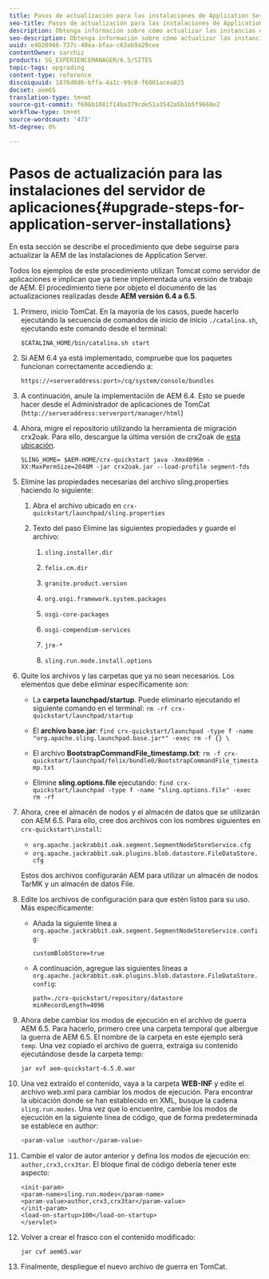 ```yaml
---
title: Pasos de actualización para las instalaciones de Application Server
seo-title: Pasos de actualización para las instalaciones de Application Server
description: Obtenga información sobre cómo actualizar las instancias de AEM implementadas a través de los servidores de aplicaciones.
seo-description: Obtenga información sobre cómo actualizar las instancias de AEM implementadas a través de los servidores de aplicaciones.
uuid: e4020966-737c-40ea-bfaa-c63ab9a29cee
contentOwner: sarchiz
products: SG_EXPERIENCEMANAGER/6.5/SITES
topic-tags: upgrading
content-type: reference
discoiquuid: 1876d8d6-bffa-4a1c-99c0-f6001acea825
docset: aem65
translation-type: tm+mt
source-git-commit: f696b1081f14ba379cde51a3542a5b1b5f9668e2
workflow-type: tm+mt
source-wordcount: '473'
ht-degree: 0%

---
```



# Pasos de actualización para las instalaciones del servidor de aplicaciones{#upgrade-steps-for-application-server-installations}

En esta sección se describe el procedimiento que debe seguirse para actualizar la AEM de las instalaciones de Application Server.

Todos los ejemplos de este procedimiento utilizan Tomcat como servidor de aplicaciones e implican que ya tiene implementada una versión de trabajo de AEM. El procedimiento tiene por objeto el documento de las actualizaciones realizadas desde **AEM versión 6.4 a 6.5**.

1. Primero, inicio TomCat. En la mayoría de los casos, puede hacerlo ejecutando la secuencia de comandos de inicio de inicio `./catalina.sh`, ejecutando este comando desde el terminal:

   ```shell
   $CATALINA_HOME/bin/catalina.sh start
   ```

1. Si AEM 6.4 ya está implementado, compruebe que los paquetes funcionan correctamente accediendo a:

   ```shell
   https://<serveraddress:port>/cq/system/console/bundles
   ```

1. A continuación, anule la implementación de AEM 6.4. Esto se puede hacer desde el Administrador de aplicaciones de TomCat (`http://serveraddress:serverport/manager/html`)

1. Ahora, migre el repositorio utilizando la herramienta de migración crx2oak. Para ello, descargue la última versión de crx2oak de [esta ubicación](https://repo.adobe.com/nexus/content/groups/public/com/adobe/granite/crx2oak).

   ```shell
   SLING_HOME= $AEM-HOME/crx-quickstart java -Xmx4096m -XX:MaxPermSize=2048M -jar crx2oak.jar --load-profile segment-fds
   ```

1. Elimine las propiedades necesarias del archivo sling.properties haciendo lo siguiente:

   1. Abra el archivo ubicado en `crx-quickstart/launchpad/sling.properties`
   1. Texto del paso Elimine las siguientes propiedades y guarde el archivo:

      1. `sling.installer.dir`

      1. `felix.cm.dir`

      1. `granite.product.version`

      1. `org.osgi.framework.system.packages`

      1. `osgi-core-packages`

      1. `osgi-compendium-services`

      1. `jre-*`

      1. `sling.run.mode.install.options`

1. Quite los archivos y las carpetas que ya no sean necesarios. Los elementos que debe eliminar específicamente son:

   * La **carpeta launchpad/startup**. Puede eliminarlo ejecutando el siguiente comando en el terminal: `rm -rf crx-quickstart/launchpad/startup`

   * El **archivo base.jar**: `find crx-quickstart/launchpad -type f -name "org.apache.sling.launchpad.base.jar*" -exec rm -f {} \`

   * El archivo **BootstrapCommandFile_timestamp.txt**: `rm -f crx-quickstart/launchpad/felix/bundle0/BootstrapCommandFile_timestamp.txt`

   * Elimine **sling.options.file** ejecutando: `find crx-quickstart/launchpad -type f -name "sling.options.file" -exec rm -rf`

1. Ahora, cree el almacén de nodos y el almacén de datos que se utilizarán con AEM 6.5. Para ello, cree dos archivos con los nombres siguientes en `crx-quickstart\install`:

   * `org.apache.jackrabbit.oak.segment.SegmentNodeStoreService.cfg`
   * `org.apache.jackrabbit.oak.plugins.blob.datastore.FileDataStore.cfg`

   Estos dos archivos configurarán AEM para utilizar un almacén de nodos TarMK y un almacén de datos File.

1. Edite los archivos de configuración para que estén listos para su uso. Más específicamente:

   * Añada la siguiente línea a `org.apache.jackrabbit.oak.segment.SegmentNodeStoreService.config`:

      ```customBlobStore=true```

   * A continuación, agregue las siguientes líneas a `org.apache.jackrabbit.oak.plugins.blob.datastore.FileDataStore.config`:

      ```
      path=./crx-quickstart/repository/datastore
      minRecordLength=4096
      ```

1. Ahora debe cambiar los modos de ejecución en el archivo de guerra AEM 6.5. Para hacerlo, primero cree una carpeta temporal que albergue la guerra de AEM 6.5. El nombre de la carpeta en este ejemplo será `temp`. Una vez copiado el archivo de guerra, extraiga su contenido ejecutándose desde la carpeta temp:

   ```
   jar xvf aem-quickstart-6.5.0.war
   ```

1. Una vez extraído el contenido, vaya a la carpeta **WEB-INF** y edite el archivo web.xml para cambiar los modos de ejecución. Para encontrar la ubicación donde se han establecido en XML, busque la cadena `sling.run.modes`. Una vez que lo encuentre, cambie los modos de ejecución en la siguiente línea de código, que de forma predeterminada se establece en author:

   ```bash
   <param-value >author</param-value>
   ```

1. Cambie el valor de autor anterior y defina los modos de ejecución en: `author,crx3,crx3tar`. El bloque final de código debería tener este aspecto:

   ```
   <init-param>
   <param-name>sling.run.modes</param-name>
   <param-value>author,crx3,crx3tar</param-value>
   </init-param>
   <load-on-startup>100</load-on-startup>
   </servlet>
   ```

1. Volver a crear el frasco con el contenido modificado:

   ```bash
   jar cvf aem65.war
   ```

1. Finalmente, despliegue el nuevo archivo de guerra en TomCat.
